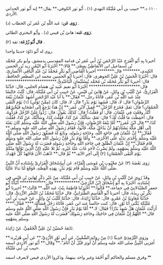 ١١٠٠ د:** حبيب بن أَبي مُلَيْكَةَ النهدي (١) ، أَبُو ثور الكوفي،** يقال:** إنه أَبُو ثور الحداني الأزدي.

**رَوَى عَن:** عَبد اللَّهِ بْن عُمَر بْن الخطاب (د) .

**رَوَى عَنه:** هانئ بْن قيس (د) ، وأَبُو البختري الطائي.

**قال أَبُو زُرْعَة:** ثقة (٢) .

روى له أَبُو دَاوُدَ حديثا واحدا.

أخبرنا بِهِ أَبُو الْفَرَجِ عَبْدُ الرَّحْمَنِ بْنُ أَبي عُمَر بْن قدامة المقدسي بدمشق، وأبو بكر مُحَمَّد بْن إسماعيل ابن الأَنْمَاطِيِّ بِمِصْرَ،** قَالا:** أَخْبَرَنَا أَبُو اليُمْنِ زيد بْن الحسن الكندي،******** قال:******** أخبرنا الْقَاضِي أَبُو بَكْرٍ مُحَمَّدُ بْنُ عَبْدِ الْبَاقِي الأَنْصارِيّ، قال: أَخْبَرَنَا الْحَسَنُ بْنُ عَلِيٍّ الجوهري، قال: أخبرنا أَبُو الحسين محمد ابن المظفر الحافظ، قال: أخبرنا أَبُو بَكْر مُحَمَّد بْن مُحَمَّد بْنسُلَيْمان الْبَاغَنْدِيُّ،************************ قال:************************ أَخْبَرَنَا أَبُو نعيم عُبَيد بْن هشام الحلبي، قال: حَدَّثَنَا الْفَزَارِيُّ، عَنْ كُلَيْبِ بْنِ وائِلٍ، عَنْ هَانِئِ بْنِ قَيْسٍ، عَنْ حَبِيبِ بْنِ أَبي مُلَيْكَةَ، قال: كُنْتُ جَالِسًا عِنْدَ عَبد اللَّهِ بْنِ عُمَر، فَأَتَاهُ رجل،** فقَالَ:** يا أبا عَبْد الرَّحْمَنِ أَشَهِدَ عُثْمَانُ بَيْعَةَ الرِّضْوَانِ؟ قال: لا، قال: فَشَهِدَ يَوْمَ بَدْرٍ؟ قال: لا، قال: كَانَ (مِمَّنْ تَوَلَّى) (١) يَوْمَ الْتَقَى الْجَمْعَانِ؟ قال: نَعَمْ، فَخَرَجَ الرَّجُلُ،** فَقِيلَ لابْنِ عُمَر:** إِنَّ هَذَا يَرْجِعُ إِلَى أَصْحَابِهِ فَيُخْبِرُهُمْ أَنَّكَ وقَعْتَ فِي عُثْمَانَ، قال: أَوَ فَعَلْتُ؟ قال: كَذَلِكَ يَقُولُ: قال: رُدُّوا عَلَيَّ الرَّجُلَ فَرَدُّوهُ، قال: أَحَفِظْتَ مَا قُلْتُ لَكَ؟ قال: نَعَمْ، سَأَلْتُكَ عَنْ كَذَا، فَقُلْتَ كَذَا، وسَأَلْتُكَ عَنْ كَذَا، فَقُلْتَ كَذَا،** قال ابْنُ عُمَر:** أَمَّا بَيْعَةُ الرِّضْوَانِ، فَإِنَّ رَسُولَ اللَّهِ صَلَّى اللَّهُ عَلَيْه وسَلَّمَ كَانَ بَعَثَهُ إِلَى أَهْلِ مَكَّةَ يَسْتَأْذِنُهُمْ أَنْ يَدْخُلَ مَكَّةَ، فَأَبُوا، فَقَامَ رَسُولُ اللَّهِ صلى الله عليه وسلم،** فَقَالَ:** إِنَّ عُثْمَانَ فِي حَاجَةِ اللَّهِ، وحَاجَةِ رَسُولِهِ، وبَايَعَ لَهُ فَصَفَّقَ رَسُولُ اللَّهِ صَلَّى اللَّهُ عَلَيْه وسَلَّمَ بِإِحْدَى يَدَيْهِ عَلَى الأُخْرَى،** وأَمَّا يَوْمُ بَدْرٍ فَإِنَّ رَسُول اللَّهِ صلى الله عليه وسَلَّمَ قَامَ فَقَالَ:** إِنَّ عُثْمَانَ انْطَلَقَ فِي حَاجَةِ اللَّهِ وحَاجَةِ رَسُولِهِ فَضَرَبَ لَهُ رَسُولُ اللَّهِ صَلَّى اللَّهُ عَلَيْه وسَلَّمَ بِسَهْمِهِ، ولَمْ يَضْرِبْ لأَحَدٍ غَابَ عَنْهُ غَيْرِهِ، ثُمَّ تَلا عَلَيْهِ {إِنَّ الَّذِينَ تَوَّلَوْا مِنْكُمْ يَوْمَ الْتَقَى الْجَمْعَانِ) {٢) إِلَى آخِرِ الآيَةِ،** ثُمَّ قال:** اذْهَبْ الآنَ فَاجْهَدْ كُلَّ جُهْدِكَ.

رَوَى بَعْضَهُ (٣) عَنْ مَحْبُوبِ بْنِ مُوسَى الْفَرَّاءِ، عَن أَبِيإِسْحَاقَ الْفَزَارِيِّ بِإِسْنَادِهِ أَنَّ النَّبِيَّ صَلَّى اللَّهُ عَلَيْهِ وسَلَّمَ قَامَ يَوْمَ بَدْرٍ، بِهَذِهِ الْقِصَّةِ، فَوَقَعَ لَنَا بَدَلا عَالِيًا.

وقَدْ رُوِيَ عَنْ كُلَيْبِ بْنِ وائِلٍ، عَنْ حَبِيبِ بْنِ أَبي مُلَيْكَةَ، مِنْ غَيْرِ ذِكْرٍ لِهَانِئِ بْنِ قَيْسٍ فِي إِسْنَادِهِ، أَخْبَرَنَا بِهِ أَبُو إِسْحَاقَ ابْنُ الدَّرَجِيِّ،************ قال:************ أَنْبَأَنَا أَبُو جعفر الصَّيْدَلانِيّ فِي جماعة،** قَالُوا:** أَخْبَرَتْنا فَاطِمَةُ بِنْتُ عَبد اللَّهِ،** قَالَتْ:** أخبرنا أَبُو بَكْرِ بْنِ رِيذَةَ، قال: أخبرنا أَبُو الْقَاسِمِ الطَّبَرَانِيُّ، قال حَدَّثَنَا مُحَمَّدُ بْنُ النَّضْرِ الأَزْدِيُّ، قال: حَدَّثَنَا مُعَاوِيَةُ بْنُ عَمْرو، قال: حَدَّثَنَا زَائِدَةُ، قال: حَدَّثَنَا كُلَيْبُ بْنُ وائِلٍ، عَنْ حَبِيبِ بْنِ أَبي مُلَيْكَةَ يُكْنَى أَبَا ثَوْرٍ، قال: كنت جالساً عند ابن عُمَر، فَأَتَاهُ رَجُلٌ فَسَأَلَهُ،**** فَقَالَ:**** أَرَأَيْتَ عُثْمَانَ هَلْ شَهِدَ بَدْرًا؟ فَقَالَ: لا،** أَمَّا يَوْمُ بَدْرٍ فَإِنَّ رَسُولَ اللَّهِ صَلَّى اللَّهُ عليه وسلم قال:** اللَّهُمَّ إِنَّ عُثْمَانَ فِي حَاجَتِكَ وحَاجَةِ رَسُولِكَ"فَضَرَبَ لَهُ رَسُولُ اللَّهِ صَلَّى اللَّهُ عليه وسلم بِسَهْمِهِ.

تَابَعَهُ حُسَيْنُ بْنُ عَلِيٍّ الْجُعْفِيُّ، عَنْ زَائِدَةَ.

ورَوَى التِّرْمِذِيّ حَدِيثًا (١) مِنْ رِوَايَةِ الشَّعْبِيِّ، عَن أَبِي ثَوْرٍ الأَزْدِيِّ،** عَن أَبِي هُرَيْرة:** أَمَرَنِي النَّبِيُّ صلى الله عليه وسلم أَنْ أُوتِرَ قَبْلَ أَنْ أَنَامَ"،** وَقَال:** أَبُو ثور الأزدي اسمه حبيب بْن أَبي مُلَيْكَةَ.

وفرق مسلم والحاكم أَبُو أَحْمَدَ وغير واحد بينهما، وذكروا الأزدي فيمن لايعرف اسمه.**